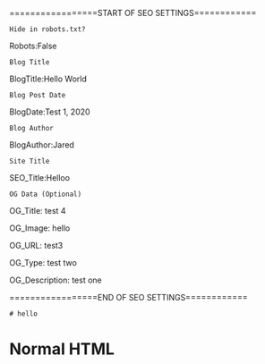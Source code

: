 =================START OF SEO SETTINGS============


<code>Hide in robots.txt?</code>

Robots:False

<code>Blog Title</code>

BlogTitle:Hello World

<code>Blog Post Date</code>

BlogDate:Test 1, 2020


<code>Blog Author</code>

BlogAuthor:Jared

<code>Site Title</code>

SEO_Title:Helloo

<code>OG Data (Optional)</code>

OG_Title: test 4

OG_Image: hello

OG_URL: test3

OG_Type: test two

OG_Description: test one

=================END OF SEO SETTINGS============

<github-md>
   
    
    # hello

</github-md>

<h1> Normal HTML </h1> 
